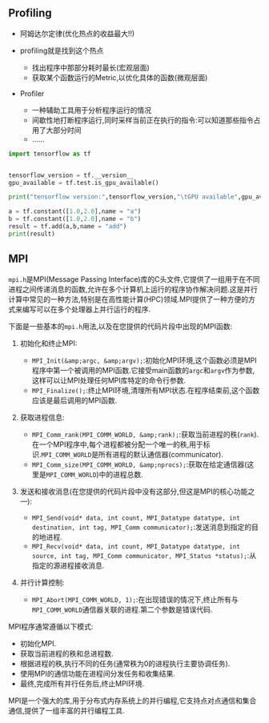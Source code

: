 ## Profiling

- 阿姆达尔定律(优化热点的收益最大!!)
- profiling就是找到这个热点
  - 找出程序中那部分耗时最长(宏观层面)
  - 获取某个函数运行的Metric,以优化具体的函数(微观层面)

- Profiler
  - 一种辅助工具用于分析程序运行的情况
  - 间歇性地打断程序运行,同时采样当前正在执行的指令:可以知道那些指令占用了大部分时间
  - ……

```python
import tensorflow as tf


tensorflow_version = tf.__version__
gpu_available = tf.test.is_gpu_available()

print("tensorflow version:",tensorflow_version,"\tGPU available",gpu_available)

a = tf.constant([1.0,2.0],name = "a")
b = tf.constant([1.0,2.0],name = "b")
result = tf.add(a,b,name = "add")
print(result)
```
## MPI


`mpi.h`是MPI(Message Passing Interface)库的C头文件,它提供了一组用于在不同进程之间传递消息的函数,允许在多个计算机上运行的程序协作解决问题.这是并行计算中常见的一种方法,特别是在高性能计算(HPC)领域.MPI提供了一种方便的方式来编写可以在多个处理器上并行运行的程序.

下面是一些基本的`mpi.h`用法,以及在您提供的代码片段中出现的MPI函数:

1. 初始化和终止MPI:
   - `MPI_Init(&amp;argc, &amp;argv);`:初始化MPI环境,这个函数必须是MPI程序中第一个被调用的MPI函数.它接受main函数的`argc`和`argv`作为参数,这样可以让MPI处理任何MPI库特定的命令行参数.
   - `MPI_Finalize();`:终止MPI环境,清理所有MPI状态.在程序结束前,这个函数应该是最后调用的MPI函数.

2. 获取进程信息:
   - `MPI_Comm_rank(MPI_COMM_WORLD, &amp;rank);`:获取当前进程的秩(`rank`).在一个MPI程序中,每个进程都被分配一个唯一的秩,用于标识.`MPI_COMM_WORLD`是所有进程的默认通信器(communicator).
   - `MPI_Comm_size(MPI_COMM_WORLD, &amp;nprocs);`:获取在给定通信器(这里是`MPI_COMM_WORLD`)中的进程总数.

3. 发送和接收消息(在您提供的代码片段中没有这部分,但这是MPI的核心功能之一):
   - `MPI_Send(void* data, int count, MPI_Datatype datatype, int destination, int tag, MPI_Comm communicator);`:发送消息到指定的目的地进程.
   - `MPI_Recv(void* data, int count, MPI_Datatype datatype, int source, int tag, MPI_Comm communicator, MPI_Status *status);`:从指定的源进程接收消息.

4. 并行计算控制:
   - `MPI_Abort(MPI_COMM_WORLD, 1);`:在出现错误的情况下,终止所有与`MPI_COMM_WORLD`通信器关联的进程.第二个参数是错误代码.

MPI程序通常遵循以下模式:
- 初始化MPI.
- 获取当前进程的秩和总进程数.
- 根据进程的秩,执行不同的任务(通常秩为0的进程执行主要协调任务).
- 使用MPI的通信功能在进程间分发任务和收集结果.
- 最终,完成所有并行任务后,终止MPI环境.

MPI是一个强大的库,用于分布式内存系统上的并行编程,它支持点对点通信和集合通信,提供了一组丰富的并行编程工具.
